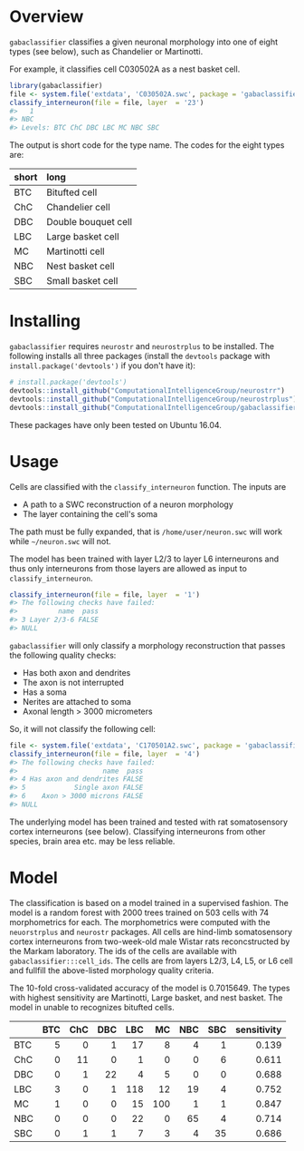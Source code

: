 <!-- README.md is generated from README.Rmd. Please edit that file -->
Overview
========

`gabaclassifier` classifies a given neuronal morphology into one of eight types (see below), such as Chandelier or Martinotti.

For example, it classifies cell C030502A as a nest basket cell.

``` r
library(gabaclassifier) 
file <- system.file('extdata', 'C030502A.swc', package = 'gabaclassifier')
classify_interneuron(file = file, layer  = '23')
#>   1 
#> NBC 
#> Levels: BTC ChC DBC LBC MC NBC SBC
```

The output is short code for the type name. The codes for the eight types are:

| short | long                |
|:------|:--------------------|
| BTC   | Bitufted cell       |
| ChC   | Chandelier cell     |
| DBC   | Double bouquet cell |
| LBC   | Large basket cell   |
| MC    | Martinotti cell     |
| NBC   | Nest basket cell    |
| SBC   | Small basket cell   |

Installing
==========

`gabaclassifier` requires `neurostr` and `neurostrplus` to be installed. The following installs all three packages (install the `devtools` package with `install.package('devtools')` if you don't have it):

``` r
# install.package('devtools')
devtools::install_github("ComputationalIntelligenceGroup/neurostrr")
devtools::install_github("ComputationalIntelligenceGroup/neurostrplus")
devtools::install_github("ComputationalIntelligenceGroup/gabaclassifier") 
```

These packages have only been tested on Ubuntu 16.04.

Usage
=====

Cells are classified with the `classify_interneuron` function. The inputs are

-   A path to a SWC reconstruction of a neuron morphology
-   The layer containing the cell's soma

The path must be fully expanded, that is `/home/user/neuron.swc` will work while `~/neuron.swc` will not.

The model has been trained with layer L2/3 to layer L6 interneurons and thus only interneurons from those layers are allowed as input to `classify_interneuron`.

``` r
classify_interneuron(file = file, layer  = '1')
#> The following checks have failed:
#>          name  pass
#> 3 Layer 2/3-6 FALSE
#> NULL
```

`gabaclassifier` will only classify a morphology reconstruction that passes the following quality checks:

-   Has both axon and dendrites
-   The axon is not interrupted
-   Has a soma
-   Nerites are attached to soma
-   Axonal length &gt; 3000 micrometers

So, it will not classify the following cell:

``` r
file <- system.file('extdata', 'C170501A2.swc', package = 'gabaclassifier')
classify_interneuron(file = file, layer  = '4')
#> The following checks have failed:
#>                     name  pass
#> 4 Has axon and dendrites FALSE
#> 5            Single axon FALSE
#> 6    Axon > 3000 microns FALSE
#> NULL
```

The underlying model has been trained and tested with rat somatosensory cortex interneurons (see below). Classifying interneurons from other species, brain area etc. may be less reliable.

Model
=====

The classification is based on a model trained in a supervised fashion. The model is a random forest with 2000 trees trained on 503 cells with 74 morphometrics for each. The morphometrics were computed with the `neuorstrplus` and `neurostr` packages. All cells are hind-limb somatosensory cortex interneurons from two-week-old male Wistar rats reconcstructed by the Markam laboratory. The ids of the cells are available with `gabaclassifier:::cell_ids`. The cells are from layers L2/3, L4, L5, or L6 cell and fullfill the above-listed morphology quality criteria.

The 10-fold cross-validated accuracy of the model is 0.7015649. The types with highest sensitivity are Martinotti, Large basket, and nest basket. The model in unable to recognizes bitufted cells.

|     |  BTC|  ChC|  DBC|  LBC|   MC|  NBC|  SBC|  sensitivity|
|-----|----:|----:|----:|----:|----:|----:|----:|------------:|
| BTC |    5|    0|    1|   17|    8|    4|    1|        0.139|
| ChC |    0|   11|    0|    1|    0|    0|    6|        0.611|
| DBC |    0|    1|   22|    4|    5|    0|    0|        0.688|
| LBC |    3|    0|    1|  118|   12|   19|    4|        0.752|
| MC  |    1|    0|    0|   15|  100|    1|    1|        0.847|
| NBC |    0|    0|    0|   22|    0|   65|    4|        0.714|
| SBC |    0|    1|    1|    7|    3|    4|   35|        0.686|
